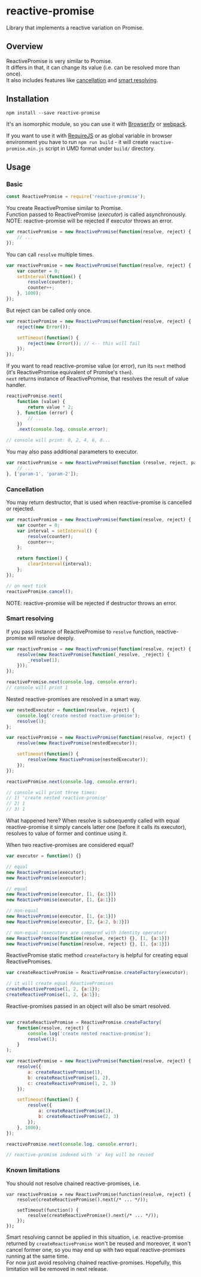 # reactive-promise

Library that implements a reactive variation on Promise.  

## Overview

ReactivePromise is very similar to Promise.  
It differs in that, it can change its value (i.e. can be resolved more than once).  
It also includes features like [cancellation](#cancellation) and [smart resolving](#smart-resolving).  

## Installation

```
npm install --save reactive-promise
```

It's an isomorphic module, so you can use it with [Browserify](https://github.com/substack/node-browserify) 
or [webpack](https://github.com/webpack/webpack).

If you want to use it with [RequireJS](https://github.com/requirejs/requirejs) or as global variable in browser environment
you have to run `npm run build` - it will create `reactive-promise.min.js` script in UMD format under `build/` directory.

## Usage

### Basic

```javascript
const ReactivePromise = require('reactive-promise');
```

You create ReactivePromise similar to Promise.  
Function passed to ReactivePromise (*executor*) is called asynchronously.  
NOTE: reactive-promise will be rejected if executor throws an error.

```javascript
var reactivePromise = new ReactivePromise(function(resolve, reject) {
    // ...
});
```

You can call `resolve` multiple times.

```javascript
var reactivePromise = new ReactivePromise(function(resolve, reject) {
    var counter = 0;
    setInterval(function() {
        resolve(counter);
        counter++;
    }, 1000);
});
```

But reject can be called only once.  

```javascript
var reactivePromise = new ReactivePromise(function(resolve, reject) {
    reject(new Error());

    setTimeout(function() {
        reject(new Error()); // <-- this will fail
    });
});
```

If you want to read reactive-promise value (or error), run its `next` method (it's ReactivePromise equivalent of Promise's `then`).  
`next` returns instance of ReactivePromise, that resolves the result of value handler.  

```javascript
reactivePromise.next(
    function (value) {
        return value * 2;
    }, function (error) {
        // ...
    })
    .next(console.log, console.error);

// console will print: 0, 2, 4, 6, 8...
```

You may also pass additional parameters to executor.
```javascript
var reactivePromise = new ReactivePromise(function (resolve, reject, param1, param2) {
    // ... 
}, ['param-1', 'param-2']);
```

### Cancellation

You may return destructor, that is used when reactive-promise is cancelled or rejected.

```javascript
var reactivePromise = new ReactivePromise(function(resolve, reject) {
    var counter = 0;
    var interval = setInterval() {
        resolve(counter);
        counter++;
    };

    return function() {
        clearInterval(interval);
    };
});

// on next tick
reactivePromise.cancel();
```

NOTE: reactive-promise will be rejected if destructor throws an error.

### Smart resolving

If you pass instance of ReactivePromise to `resolve` function, reactive-promise will resolve deeply.

```javascript
var reactivePromise = new ReactivePromise(function(resolve, reject) {
    resolve(new ReactivePromise(function(_resolve, _reject) {
        _resolve(1);
    }));
});

reactivePromise.next(console.log, console.error); 
// console will print 1
```

Nested reactive-promises are resolved in a smart way.
```javascript
var nestedExecutor = function(resolve, reject) {
    console.log('create nested reactive-promise');
    resolve(1);
};

var reactivePromise = new ReactivePromise(function(resolve, reject) {
    resolve(new ReactivePromise(nestedExecutor));

    setTimeout(function() {
        resolve(new ReactivePromise(nestedExecutor));
    });
});

reactivePromise.next(console.log, console.error); 

// console will print three times: 
// 1) 'create nested reactive-promise'
// 2) 1
// 3) 1
```

What happened here? When resolve is subsequently called with equal reactive-promise it simply cancels latter one (before it calls its executor),
resolves to value of former and continue using it.  

When two reactive-promises are considered equal?
```javascript
var executor = function() {}

// equal
new ReactivePromise(executor);
new ReactivePromise(executor);

// equal
new ReactivePromise(executor, [1, {a:1}])
new ReactivePromise(executor, [1, {a:1}])

// non-equal
new ReactivePromise(executor, [1, {a:1}])
new ReactivePromise(executor, [2, {a:2, b:3}])

// non-equal (executors are compared with identity operator)
new ReactivePromise(function(resolve, reject) {}, [1, {a:1}])
new ReactivePromise(function(resolve, reject) {}, [1, {a:1}])
```

ReactivePromise static method `createFactory` is helpful for creating equal ReactivePromises.

```javascript
var createReactivePromise = ReactivePromise.createFactory(executor);

// it will create equal ReactivePromises
createReactivePromise(1, 2, {a:1});
createReactivePromise(1, 2, {a:1});
```

Reactive-promises passed in an object will also be smart resolved. 
```javascript

var createReactivePromise = ReactivePromise.createFactory(
    function(resolve, reject) {
        console.log('create nested reactive-promise');
        resolve(1);
    }
);

var reactivePromise = new ReactivePromise(function(resolve, reject) {
    resolve({
        a: createReactivePromise(1),
        b: createReactivePromise(1, 2),
        c: createReactivePromise(1, 2, 3)
    });

    setTimeout(function() {
        resolve({
            a: createReactivePromise(1),
            b: createReactivePromise(2, 3)
        });
    }, 1000);
});

reactivePromise.next(console.log, console.error); 

// reactive-promise indexed with 'a' key will be reused
```

### Known limitations

You should not resolve chained reactive-promises, i.e. 

```
var reactivePromise = new ReactivePromise(function(resolve, reject) {
    resolve(createReactivePromise().next(/* ... */));

    setTimeout(function() {
        resolve(createReactivePromise().next(/* ... */));
    });
});
```

Smart resolving cannot be applied in this situation, i.e. reactive-promise returned by `createReactivePromise` won't be
reused and moreover, it won't cancel former one, so you may end up with two equal reactive-promises running at the same
time.  
For now just avoid resolving chained reactive-promises. Hopefully, this limitation will be removed in next release. 
